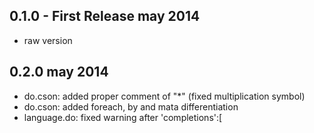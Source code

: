## 0.1.0 - First Release may 2014
* raw version
## 0.2.0 may 2014
- do.cson: added proper comment of "*" (fixed multiplication symbol)
- do.cson: added foreach, by and mata differentiation
- language.do: fixed warning after 'completions':[
